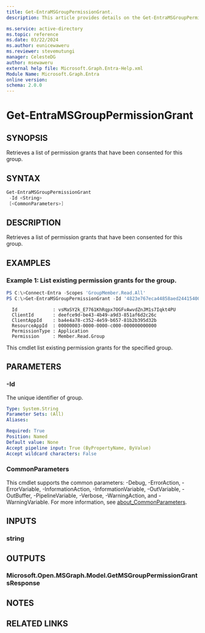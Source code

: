 ```yaml
---
title: Get-EntraMSGroupPermissionGrant.
description: This article provides details on the Get-EntraMSGroupPermissionGrant command.

ms.service: active-directory
ms.topic: reference
ms.date: 03/22/2024
ms.author: eunicewaweru
ms.reviewer: stevemutungi
manager: CelesteDG
author: msewaweru
external help file: Microsoft.Graph.Entra-Help.xml
Module Name: Microsoft.Graph.Entra
online version:
schema: 2.0.0
---
```


# Get-EntraMSGroupPermissionGrant

## SYNOPSIS

Retrieves a list of permission grants that have been consented for this group.

## SYNTAX

```powershell
Get-EntraMSGroupPermissionGrant 
 -Id <String> 
 [<CommonParameters>]
```

## DESCRIPTION

Retrieves a list of permission grants that have been consented for this group.

## EXAMPLES

### Example 1: List existing permission grants for the group.

```powershell
PS C:\>Connect-Entra -Scopes 'GroupMember.Read.All' 
PS C:\>Get-EntraMSGroupPermissionGrant -Id '4823e767eca44858aed244154009b764'
```

```output
  Id             : vsMaSY2k_E7761KhRqpx7OGFvAwvdZnJM1s7Iqkt4PU
  ClientId       : deefce9d-be43-4b49-a9d3-851af6d2c26c
  ClientAppId    : ba4e4a78-c352-4e59-b657-81b2b395d32b
  ResourceAppId  : 00000003-0000-0000-c000-000000000000
  PermissionType : Application
  Permission     : Member.Read.Group
```

This cmdlet list existing permission grants for the specified group.

## PARAMETERS

### -Id

The unique identifier of group.

```yaml
Type: System.String
Parameter Sets: (All)
Aliases:

Required: True
Position: Named
Default value: None
Accept pipeline input: True (ByPropertyName, ByValue)
Accept wildcard characters: False
```

### CommonParameters

This cmdlet supports the common parameters: -Debug, -ErrorAction, -ErrorVariable, -InformationAction, -InformationVariable, -OutVariable, -OutBuffer, -PipelineVariable, -Verbose, -WarningAction, and -WarningVariable. For more information, see [about_CommonParameters](https://go.microsoft.com/fwlink/?LinkID=113216).

## INPUTS

### string

## OUTPUTS

### Microsoft.Open.MSGraph.Model.GetMSGroupPermissionGrantsResponse

## NOTES

## RELATED LINKS
